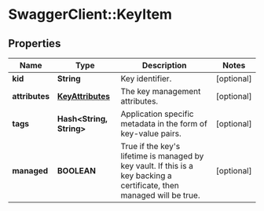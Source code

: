 # SwaggerClient::KeyItem

## Properties
Name | Type | Description | Notes
------------ | ------------- | ------------- | -------------
**kid** | **String** | Key identifier. | [optional] 
**attributes** | [**KeyAttributes**](KeyAttributes.md) | The key management attributes. | [optional] 
**tags** | **Hash&lt;String, String&gt;** | Application specific metadata in the form of key-value pairs. | [optional] 
**managed** | **BOOLEAN** | True if the key&#39;s lifetime is managed by key vault. If this is a key backing a certificate, then managed will be true. | [optional] 


